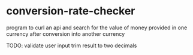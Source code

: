 # conversion-rate-checker
 program to curl an api and search for the value of money provided in one currency after conversion into another currency

TODO:
    validate user input
    trim result to two decimals
